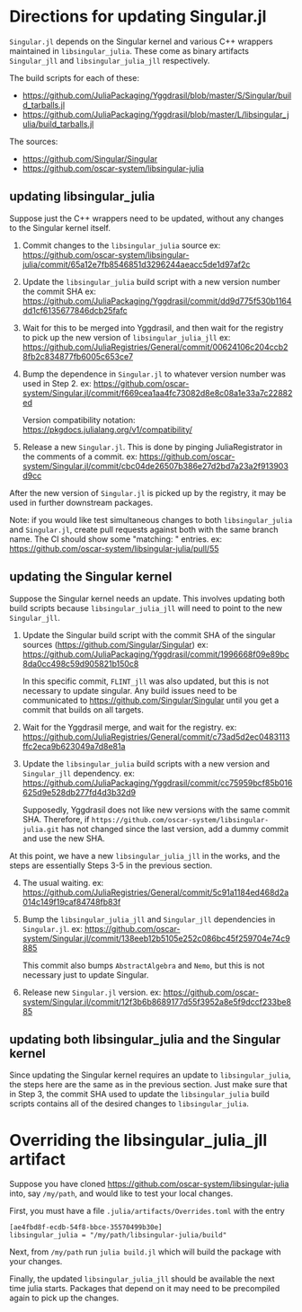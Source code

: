 # Directions for updating Singular.jl

`Singular.jl` depends on the Singular kernel and various C++ wrappers maintained
in `libsingular_julia`. These come as binary artifacts `Singular_jll` and
`libsingular_julia_jll` respectively.

The build scripts for each of these:

- <https://github.com/JuliaPackaging/Yggdrasil/blob/master/S/Singular/build_tarballs.jl>
- <https://github.com/JuliaPackaging/Yggdrasil/blob/master/L/libsingular_julia/build_tarballs.jl>

The sources:

- <https://github.com/Singular/Singular>
- <https://github.com/oscar-system/libsingular-julia>

## updating libsingular_julia

Suppose just the C++ wrappers need to be updated, without any changes to the
Singular kernel itself.

1. Commit changes to the `libsingular_julia` source
    ex: https://github.com/oscar-system/libsingular-julia/commit/65a12e7fb8546851d3296244aeacc5de1d97af2c

2. Update the `libsingular_julia` build script with a new version number the commit SHA
    ex: https://github.com/JuliaPackaging/Yggdrasil/commit/dd9d775f530b1164dd1cf6135677846dcb25fafc

3. Wait for this to be merged into Yggdrasil, and then wait for the registry to pick up the new version of `libsingular_julia_jll`
    ex: https://github.com/JuliaRegistries/General/commit/00624106c204ccb28fb2c834877fb6005c653ce7

4. Bump the dependence in `Singular.jl` to whatever version number was used in Step 2.
    ex: https://github.com/oscar-system/Singular.jl/commit/f669cea1aa4fc73082d8e8c08a1e33a7c22882ed

   Version compatibility notation: https://pkgdocs.julialang.org/v1/compatibility/

5. Release a new `Singular.jl`. This is done by pinging JuliaRegistrator in the comments of a commit.
    ex: https://github.com/oscar-system/Singular.jl/commit/cbc04de26507b386e27d2bd7a23a2f913903d9cc

After the new version of `Singular.jl` is picked up by the registry, it may be used
in further downstream packages.

Note: if you would like test simultaneous changes to both `libsingular_julia` and
`Singular.jl`, create pull requests against both with the same branch name.
The CI should show some "matching: " entries.
    ex: https://github.com/oscar-system/libsingular-julia/pull/55

## updating the Singular kernel

Suppose the Singular kernel needs an update. This involves updating both build
scripts because `libsingular_julia_jll` will need to point to the new `Singular_jll`.

1. Update the Singular build script with the commit SHA of the singular sources (https://github.com/Singular/Singular)
    ex: https://github.com/JuliaPackaging/Yggdrasil/commit/1996668f09e89bc8da0cc498c59d905821b150c8

   In this specific commit, `FLINT_jll` was also updated, but this is not necessary to update singular.
   Any build issues need to be communicated to https://github.com/Singular/Singular
   until you get a commit that builds on all targets.

2. Wait for the Yggdrasil merge, and wait for the registry.
    ex: https://github.com/JuliaRegistries/General/commit/c73ad5d2ec0483113ffc2eca9b623049a7d8e81a

3. Update the `libsingular_julia` build scripts with a new version and `Singular_jll` dependency.
    ex: https://github.com/JuliaPackaging/Yggdrasil/commit/cc75959bcf85b016625d9e528db277fd4d3b32d9

   Supposedly, Yggdrasil does not like new versions with the same commit SHA.
   Therefore, if `https://github.com/oscar-system/libsingular-julia.git` has not
   changed since the last version, add a dummy commit and use the new SHA.

At this point, we have a new `libsingular_julia_jll` in the works, and the steps
are essentially Steps 3-5 in the previous section.

4. The usual waiting.
    ex: https://github.com/JuliaRegistries/General/commit/5c91a1184ed468d2a014c149f19caf84748fb83f

5. Bump the `libsingular_julia_jll` and `Singular_jll` dependencies in `Singular.jl`.
    ex: https://github.com/oscar-system/Singular.jl/commit/138eeb12b5105e252c086bc45f259704e74c9885

   This commit also bumps `AbstractAlgebra` and `Nemo`, but this is not necessary
   just to update Singular.

6. Release new `Singular.jl` version.
    ex: https://github.com/oscar-system/Singular.jl/commit/12f3b6b8689177d55f3952a8e5f9dccf233be885

## updating both libsingular_julia and the Singular kernel

Since updating the Singular kernel requires an update to `libsingular_julia`, the
steps here are the same as in the previous section. Just make sure that in
Step 3, the commit SHA used to update the `libsingular_julia` build scripts
contains all of the desired changes to `libsingular_julia`.

# Overriding the libsingular_julia_jll artifact

Suppose you have cloned
https://github.com/oscar-system/libsingular-julia
into, say `/my/path`, and would like to test your local changes.

First, you must have a file `.julia/artifacts/Overrides.toml` with the entry

```
[ae4fbd8f-ecdb-54f8-bbce-35570499b30e]
libsingular_julia = "/my/path/libsingular-julia/build"
```

Next, from `/my/path` run `julia build.jl` which will build the package with
your changes.

Finally, the updated `libsingular_julia_jll` should be available the next time
julia starts. Packages that depend on it may need to be precompiled again to
pick up the changes.
